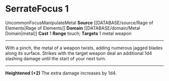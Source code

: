 ﻿---
actions: '[one-action]'
area: null
bloodline: null
component: null
cost: null
deity: null
domain:
- '[[DATABASE/domain/Metal Domain|Metal]]'
duration: null
element: Metal
heighten: '+2'
heighten_level: 1, 3, 5, 7, 9
id: '1380'
lesson: null
level: '1'
mystery: null
name: Serrate
patron_theme: null
range: touch
rarity: Uncommon
requirement: null
rus_type_level: null
saving_throw: null
school: null
source: '[[DATABASE/source/Rage of Elements|Rage of Elements]]'
target: 1 metal weapon
tradition: null
trait:
- '[[DATABASE/trait/Focus|Focus]]'
- '[[DATABASE/trait/Manipulate|Manipulate]]'
- '[[DATABASE/trait/Metal|Metal]]'
- '[[DATABASE/trait/Uncommon|Uncommon]]'
trigger: null
type: Focus

---
# Serrate<span class="item-type">Focus 1</span>

<span class="trait-uncommon item-trait">Uncommon</span><span class="item-trait">Focus</span><span class="item-trait">Manipulate</span><span class="item-trait">Metal</span>
**Source** [[DATABASE/source/Rage of Elements|Rage of Elements]]
**Domain** [[DATABASE/domain/Metal Domain|metal]]
**Cast** <span class="action-icon">1</span> 
**Range** touch; **Targets** 1 metal weapon

---
With a pinch, the metal of a weapon twists, adding numerous jagged blades along its surface. Strikes with the target weapon deal an additional 1d4 slashing damage until the start of your next turn.

---
**Heightened (+2)** The extra damage increases by 1d4.